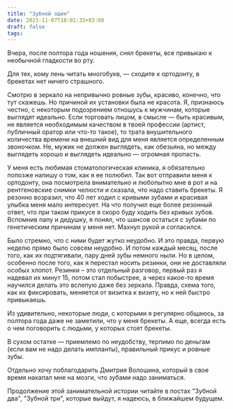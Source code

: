 ```yaml
---
title: "Зубной один"
date: 2023-11-07T18:01:33+03:00
draft: false
tags:
---
```




Вчера, после полтора года ношения, снял брекеты, все привыкаю к необычной гладкости во рту.

Для тех, кому лень читать многобукв, — сходите к ортодонту, в брекетах нет ничего страшного.

<!--more-->

Смотрю в зеркало на непривычно ровные зубы, красиво, конечно, что тут скажешь. Но причиной их установки была не красота. Я, признаюсь честно, с некоторым подозрением отношусь к мужчинам, которые выглядят идеально. Если торговать лицом, в смысле — быть красивым, не является необходимым качеством в твоей профессии (артист, публичный оратор или что-то такое), то трата внушительного количества времени на внешний вид для меня является определенным звоночком. Не, мужик не должен выглядеть, как обезьяна, но между выглядеть хорошо и выглядеть идеально — огромная пропасть.

У меня есть любимая стоматологическая клиника, я обязательно попозже напишу о том, как я ее полюбил. Так вот отправили меня к ортодонту, она посмотрела внимательно и любопытно мне в рот и на рентгеновские снимки челюсти и сказала, что надо ставить брекеты. Я резонно возразил, что 40 лет ходил с кривыми зубами и красивая улыбка меня мало интересует. На что получил еще более резонный ответ, что при таком прикусе я скоро буду ходить без кривых зубов. Вспомнив папу и дедушку, я понял, что шансов остаться с зубами по генетическим причинам у меня нет. Махнул рукой и согласился.

Было стремно, что с ними будет жутко неудобно. И это правда, первую неделю прямо было совсем неудобно. И потом каждый месяц, после того, как их подтягивали, пару дней зубы немного ныли. Но в целом, особенно после того, как я перестал носить резинки, они не доставляли особых хлопот. Резинки – это отдельный разговор, первый раз я надевал их минут 15, потом стал побыстрее, а через какое-то время научился делать это вслепую даже без зеркала. Правда, схема того, как их фиксировать, меняется от визитка к визиту, но к ней быстро привыкаешь.

Из удивительно, некоторые люди, с которыми я регулярно общаюсь, за полтора года даже не заметили, что у меня брекеты. А еще, всегда есть о чем поговорить с людьми, у которых стоят брекеты.

В сухом остатке — приемлемо по неудобству, терпимо по деньгам (если вам не надо делать импланты), правильный прикус и ровные зубы.

Отдельно хочу поблагодарить Дмитрия Волошина, который в свое время накапал мне на мозги, что зубами надо заниматься.

Продолжение этой занимательной истории читайте в постах "Зубной два", "Зубной три", которые выйдут, я надеюсь, в ближайшем будущем.
